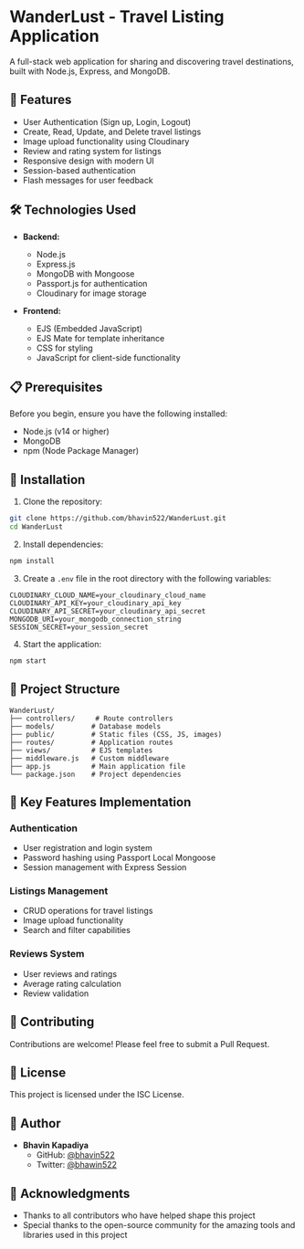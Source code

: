 # WanderLust - Travel Listing Application

A full-stack web application for sharing and discovering travel destinations, built with Node.js, Express, and MongoDB.

## 🌟 Features

- User Authentication (Sign up, Login, Logout)
- Create, Read, Update, and Delete travel listings
- Image upload functionality using Cloudinary
- Review and rating system for listings
- Responsive design with modern UI
- Session-based authentication
- Flash messages for user feedback

## 🛠️ Technologies Used

- **Backend:**

  - Node.js
  - Express.js
  - MongoDB with Mongoose
  - Passport.js for authentication
  - Cloudinary for image storage

- **Frontend:**
  - EJS (Embedded JavaScript)
  - EJS Mate for template inheritance
  - CSS for styling
  - JavaScript for client-side functionality

## 📋 Prerequisites

Before you begin, ensure you have the following installed:

- Node.js (v14 or higher)
- MongoDB
- npm (Node Package Manager)

## 🚀 Installation

1. Clone the repository:

```bash
git clone https://github.com/bhavin522/WanderLust.git
cd WanderLust
```

2. Install dependencies:

```bash
npm install
```

3. Create a `.env` file in the root directory with the following variables:

```
CLOUDINARY_CLOUD_NAME=your_cloudinary_cloud_name
CLOUDINARY_API_KEY=your_cloudinary_api_key
CLOUDINARY_API_SECRET=your_cloudinary_api_secret
MONGODB_URI=your_mongodb_connection_string
SESSION_SECRET=your_session_secret
```

4. Start the application:

```bash
npm start
```

## 📁 Project Structure

```
WanderLust/
├── controllers/     # Route controllers
├── models/         # Database models
├── public/         # Static files (CSS, JS, images)
├── routes/         # Application routes
├── views/          # EJS templates
├── middleware.js   # Custom middleware
├── app.js          # Main application file
└── package.json    # Project dependencies
```

## 🔑 Key Features Implementation

### Authentication

- User registration and login system
- Password hashing using Passport Local Mongoose
- Session management with Express Session

### Listings Management

- CRUD operations for travel listings
- Image upload functionality
- Search and filter capabilities

### Reviews System

- User reviews and ratings
- Average rating calculation
- Review validation

## 🤝 Contributing

Contributions are welcome! Please feel free to submit a Pull Request.

## 📝 License

This project is licensed under the ISC License.

## 👤 Author

- **Bhavin Kapadiya**
  - GitHub: [@bhavin522](https://github.com/bhavin522)
  - Twitter: [@bhawin522](https://twitter.com/bhawin522)

## 🙏 Acknowledgments

- Thanks to all contributors who have helped shape this project
- Special thanks to the open-source community for the amazing tools and libraries used in this project
